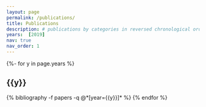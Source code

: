 ```yaml
---
layout: page
permalink: /publications/
title: Publications
description: # publications by categories in reversed chronological order. generated by jekyll-scholar.
years:  [2019]
nav: true
nav_order: 1
---
```

<!-- _pages/publications.md -->
<div class="publications">

{%- for y in page.years %}
  <h2 class="year">{{y}}</h2>
  {% bibliography -f papers -q @*[year={{y}}]* %}
{% endfor %}

</div>

